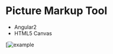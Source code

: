 # Picture Markup Tool  
* Angular2
* HTML5 Canvas  

[![example](http://p5mj4q6b8.bkt.clouddn.com/markup-tool.gif)
